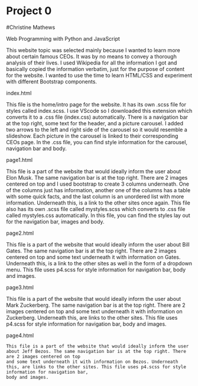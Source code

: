 # Project 0
#Christine Mathews

Web Programming with Python and JavaScript

This website topic was selected mainly because I wanted to learn more about certain famous CEOs. It was by no means to convey a thorough analysis of their lives. I used 
Wikipedia for all the information I got and basically copied the information verbatim, just for the purpose of content for the website. I wanted to use the time to learn 
HTML/CSS and experiment with different Bootstrap components. 

index.html

This file is the home/intro page for the website. It has its own .scss file for styles called index.scss. I use VScode so I downloaded this extension which converts
	it to a .css file (index.css) automatically. There is a navigation bar at the top right, some text for the header, and a picture carousel. I added two arrows to the
	left and right side of the carousel so it would resemble a slideshow. Each picture in the carousel is linked to their corresponding CEOs page. In the .css file, you
	can find style information for the carousel, navigation bar and body. 

page1.html

This file is a part of the website that would ideally inform the user about Elon Musk. The same navigation bar is at the top right. There are 2 images centered on top
	and I used bootstrap to create 3 columns underneath. One of the columns just has information, another one of the columns has a table with some quick facts, and the
	last column is an unordered list with more information. Underneath this, is a link to the other sites once again. This file also has its own .scss file called 
	mystyles.scss which converts to .css file called mystyles.css automatically. In this file, you can find the styles lay out for the navigation bar, images and body. 

page2.html

This file is a part of the website that would ideally inform the user about Bill Gates. The same navigation bar is at the top right. There are 2 images centered on top
	and some text underneath it with information on Gates. Underneath this, is a link to the other sites as well in the form of a dropdown menu. This file uses p4.scss
	for style information for navigation bar, body and images. 

page3.html

This file is a part of the website that would ideally inform the user about Mark Zuckerberg. The same navigation bar is at the top right. There are 2 images centered 
	on top and some text underneath it with information on Zuckerberg. Underneath this, are links to the other sites. This file uses p4.scss for style information for 
	navigation bar, body and images. 

page4.html
	
	This file is a part of the website that would ideally inform the user about Jeff Bezos. The same navigation bar is at the top right. There are 2 images centered on top
	and some text underneath it with information on Bezos. Underneath this, are links to the other sites. This file uses p4.scss for style information for navigation bar,
	body and images. 

